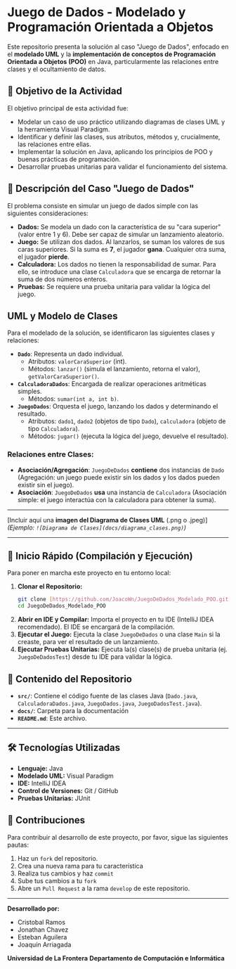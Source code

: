 # Juego de Dados - Modelado y Programación Orientada a Objetos

Este repositorio presenta la solución al caso "Juego de Dados", enfocado en el **modelado UML** y la **implementación de conceptos de Programación Orientada a Objetos (POO)** en Java, particularmente las relaciones entre clases y el ocultamiento de datos.

## 🎯 Objetivo de la Actividad

El objetivo principal de esta actividad fue:
* Modelar un caso de uso práctico utilizando diagramas de clases UML y la herramienta Visual Paradigm.
* Identificar y definir las clases, sus atributos, métodos y, crucialmente, las relaciones entre ellas.
* Implementar la solución en Java, aplicando los principios de POO y buenas prácticas de programación.
* Desarrollar pruebas unitarias para validar el funcionamiento del sistema.

## 🎲 Descripción del Caso "Juego de Dados"

El problema consiste en simular un juego de dados simple con las siguientes consideraciones:

* **Dados:** Se modela un dado con la característica de su "cara superior" (valor entre 1 y 6). Debe ser capaz de simular un lanzamiento aleatorio.
* **Juego:** Se utilizan dos dados. Al lanzarlos, se suman los valores de sus caras superiores. Si la suma es **7**, el jugador **gana**. Cualquier otra suma, el jugador **pierde**.
* **Calculadora:** Los dados no tienen la responsabilidad de sumar. Para ello, se introduce una clase `Calculadora` que se encarga de retornar la suma de dos números enteros.
* **Pruebas:** Se requiere una prueba unitaria para validar la lógica del juego.

##  UML y Modelo de Clases

Para el modelado de la solución, se identificaron las siguientes clases y relaciones:

* **`Dado`**: Representa un dado individual.
    * Atributos: `valorCaraSuperior` (int).
    * Métodos: `lanzar()` (simula el lanzamiento, retorna el valor), `getValorCaraSuperior()`.
* **`CalculadoraDados`**: Encargada de realizar operaciones aritméticas simples.
    * Métodos: `sumar(int a, int b)`.
* **`JuegoDados`**: Orquesta el juego, lanzando los dados y determinando el resultado.
    * Atributos: `dado1`, `dado2` (objetos de tipo `Dado`), `calculadora` (objeto de tipo `Calculadora`).
    * Métodos: `jugar()` (ejecuta la lógica del juego, devuelve el resultado).

### Relaciones entre Clases:

* **Asociación/Agregación**: `JuegoDeDados` **contiene** dos instancias de `Dado` (Agregación: un juego puede existir sin los dados y los dados pueden existir sin el juego).
* **Asociación**: `JuegoDeDados` **usa** una instancia de `Calculadora` (Asociación simple: el juego interactúa con la calculadora para obtener la suma).

---

[Incluir aquí una **imagen del Diagrama de Clases UML** (.png o .jpeg)]
*(Ejemplo: `![Diagrama de Clases](docs/diagrama_clases.png)`)*

---

## 🚀 Inicio Rápido (Compilación y Ejecución)

Para poner en marcha este proyecto en tu entorno local:

1.  **Clonar el Repositorio:**
    ```bash
    git clone [https://github.com/JoacoWn/JuegoDeDados_Modelado_POO.git](https://github.com/JoacoWn/JuegoDeDados_Modelado_POO.git)
    cd JuegoDeDados_Modelado_POO
    ```
2.  **Abrir en IDE y Compilar:**
    Importa el proyecto en tu IDE (IntelliJ IDEA recomendado). El IDE se encargará de la compilación.
3.  **Ejecutar el Juego:**
    Ejecuta la clase `JuegoDeDados` o una clase `Main` si la creaste, para ver el resultado de un lanzamiento.
4.  **Ejecutar Pruebas Unitarias:**
    Ejecuta la(s) clase(s) de prueba unitaria (ej. `JuegoDeDadosTest`) desde tu IDE para validar la lógica.

## 📂 Contenido del Repositorio

* **`src/`**: Contiene el código fuente de las clases Java (`Dado.java`, `CalculadoraDados.java`, `JuegoDados.java`, `JuegoDadosTest.java`).
* **`docs/`**: Carpeta para la documentación
* **`README.md`**: Este archivo.

---

## 🛠 Tecnologías Utilizadas

* **Lenguaje:** Java
* **Modelado UML:** Visual Paradigm
* **IDE:** IntelliJ IDEA
* **Control de Versiones:** Git / GitHub
* **Pruebas Unitarias:** JUnit

## 🤝 Contribuciones

Para contribuir al desarrollo de este proyecto, por favor, sigue las siguientes pautas:
1.  Haz un `fork` del repositorio.
2.  Crea una nueva rama para tu característica 
3.  Realiza tus cambios y haz `commit` 
4.  Sube tus cambios a tu `fork` 
5.  Abre un `Pull Request` a la rama `develop` de este repositorio.

---
**Desarrollado por:**

* Cristobal Ramos
* Jonathan Chavez
* Esteban Aguilera
* Joaquín Arriagada

**Universidad de La Frontera**
**Departamento de Computación e Informática**
